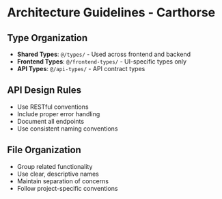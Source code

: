 # Architecture Guidelines - Carthorse

## Type Organization
- **Shared Types**: `@/types/` - Used across frontend and backend
- **Frontend Types**: `@/frontend-types/` - UI-specific types only
- **API Types**: `@/api-types/` - API contract types

## API Design Rules
- Use RESTful conventions
- Include proper error handling
- Document all endpoints
- Use consistent naming conventions

## File Organization
- Group related functionality
- Use clear, descriptive names
- Maintain separation of concerns
- Follow project-specific conventions
